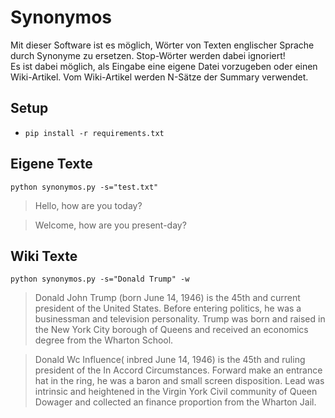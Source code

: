 # Synonymos
Mit dieser Software ist es möglich, Wörter von Texten englischer Sprache durch Synonyme zu ersetzen. Stop-Wörter werden dabei ignoriert!<br>
Es ist dabei möglich, als Eingabe eine eigene Datei vorzugeben oder einen Wiki-Artikel. Vom Wiki-Artikel werden N-Sätze der Summary verwendet.

## Setup
* `pip install -r requirements.txt`

## Eigene Texte
`python synonymos.py -s="test.txt"`
> Hello, how are you today?

> Welcome, how are you present-day?

## Wiki Texte
`python synonymos.py -s="Donald Trump" -w`
> Donald John Trump (born June 14, 1946) is the 45th and current president of the United States.
Before entering politics, he was a businessman and television personality.
Trump was born and raised in the New York City borough of Queens and received an economics degree from the Wharton School.

> Donald Wc Influence( inbred June 14, 1946) is the 45th and ruling president of the In Accord Circumstances.
Forward make an entrance hat in the ring, he was a baron and small screen disposition.
Lead was intrinsic and heightened in the Virgin York Civil community of Queen Dowager and collected an finance proportion from the Wharton Jail.

